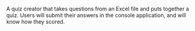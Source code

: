 A quiz creator that takes questions from an Excel file and puts together a quiz. Users will submit their answers in the console application, and will know how they scored.
